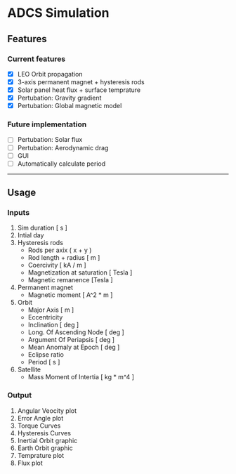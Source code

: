 # ADCS Simulation


## Features

### **Current features**

- [x] LEO Orbit propagation
- [x] 3-axis permanent magnet + hysteresis rods
- [x] Solar panel heat flux + surface temprature
- [x] Pertubation: Gravity gradient
- [x] Pertubation: Global magnetic model

### **Future implementation**

- [ ] Pertubation: Solar flux
- [ ] Pertubation: Aerodynamic drag
- [ ] GUI
- [ ] Automatically calculate period 

----
## Usage 

### **Inputs**
1. Sim duration [ s ]
2. Intial day 
3. Hysteresis rods
    * Rods per axix ( x + y )
    * Rod length + radius [ m ] 
    * Coercivity [ kA / m ]
    * Magnetization at saturation [ Tesla ] 
    * Magnetic remanence [Tesla ]
4. Permanent magnet
    * Magnetic moment [ A^2 * m ]
5. Orbit
    * Major Axis [ m ]
    * Eccentricity  
    * Inclination [ deg ]
    * Long. Of Ascending Node [ deg ]
    * Argument Of Periapsis [ deg ] 
    * Mean Anomaly at Epoch [ deg ]
    * Eclipse ratio
    * Period [ s ]
6. Satellite
    * Mass Moment of Intertia [ kg * m^4 ]

### **Output**
1. Angular Veocity plot
2. Error Angle plot
3. Torque Curves
4. Hysteresis Curves
5. Inertial Orbit graphic 
6. Earth Orbit graphic 
7. Temprature plot
8. Flux plot


